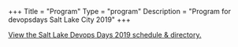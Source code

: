 +++
Title = "Program"
Type = "program"
Description = "Program for devopsdays Salt Lake City 2019"
+++

<div class="container">
	<a id="sched-embed" href="//slcdod2019.sched.com/">View the Salt Lake Devops Days 2019 schedule &amp; directory.</a><script type="text/javascript" src="//slcdod2019.sched.com/js/embed.js"></script>
</div>
